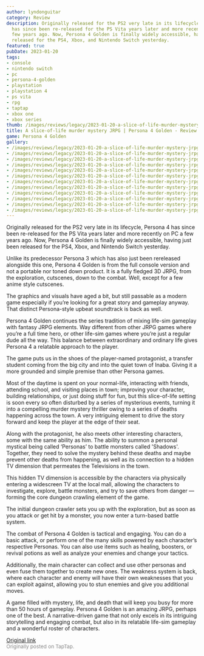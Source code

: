 ```yaml
---
author: lyndonguitar
category: Review
description: Originally released for the PS2 very late in its lifecycle, Persona 4
  has since been re-released for the PS Vita years later and more recently on PC a
  few years ago. Now, Persona 4 Golden is finally widely accessible, having just been
  released for the PS4, Xbox, and Nintendo Switch yesterday.
featured: true
pubDate: 2023-01-20
tags:
- console
- nintendo switch
- pc
- persona-4-golden
- playstation
- playstation 4
- ps vita
- rpg
- taptap
- xbox one
- xbox series
thumb: /images/reviews/legacy/2023-01-20-a-slice-of-life-murder-mystery-jrpg--persona-4-golden---review-0.avif
title: A slice-of-life murder mystery JRPG | Persona 4 Golden - Review
game: Persona 4 Golden
gallery:
- /images/reviews/legacy/2023-01-20-a-slice-of-life-murder-mystery-jrpg--persona-4-golden---review-0.avif
- /images/reviews/legacy/2023-01-20-a-slice-of-life-murder-mystery-jrpg--persona-4-golden---review-1.avif
- /images/reviews/legacy/2023-01-20-a-slice-of-life-murder-mystery-jrpg--persona-4-golden---review-2.avif
- /images/reviews/legacy/2023-01-20-a-slice-of-life-murder-mystery-jrpg--persona-4-golden---review-3.avif
- /images/reviews/legacy/2023-01-20-a-slice-of-life-murder-mystery-jrpg--persona-4-golden---review-4.avif
- /images/reviews/legacy/2023-01-20-a-slice-of-life-murder-mystery-jrpg--persona-4-golden---review-5.avif
- /images/reviews/legacy/2023-01-20-a-slice-of-life-murder-mystery-jrpg--persona-4-golden---review-6.avif
- /images/reviews/legacy/2023-01-20-a-slice-of-life-murder-mystery-jrpg--persona-4-golden---review-7.avif
- /images/reviews/legacy/2023-01-20-a-slice-of-life-murder-mystery-jrpg--persona-4-golden---review-8.avif
- /images/reviews/legacy/2023-01-20-a-slice-of-life-murder-mystery-jrpg--persona-4-golden---review-9.avif
- /images/reviews/legacy/2023-01-20-a-slice-of-life-murder-mystery-jrpg--persona-4-golden---review-10.avif
- /images/reviews/legacy/2023-01-20-a-slice-of-life-murder-mystery-jrpg--persona-4-golden---review-11.avif
---
```

Originally released for the PS2 very late in its lifecycle, Persona 4 has since been re-released for the PS Vita years later and more recently on PC a few years ago. Now, Persona 4 Golden is finally widely accessible, having just been released for the PS4, Xbox, and Nintendo Switch yesterday.

Unlike its predecessor Persona 3 which has also just been rereleased alongside this one, Persona 4 Golden is from the full console version and not a portable nor toned down product. It is a fully fledged 3D JRPG, from the exploration, cutscenes, down to the combat.  Well, except for a few anime style cutscenes.

The graphics and visuals have aged a bit, but still passable as a modern game especially if you’re looking for a great story and gameplay anyway. That distinct Persona-style upbeat soundtrack is back as well.

Persona 4 Golden continues the series tradition of mixing life-sim gameplay with fantasy JRPG elements. Way different from other JRPG games where you’re a full time hero, or other life-sim games where you’re just a regular dude all the way. This balance between extraordinary and ordinary life gives Persona 4 a relatable approach to the player.

The game puts us in the shoes of the player-named protagonist, a transfer student coming from the big city and into the quiet town of Inaba. Giving it a more grounded and simple premise than other Persona games.

Most of the daytime is spent on your normal-life, interacting with friends, attending school, and visiting places in town; improving your character, building relationships, or just doing stuff for fun, but this slice-of-life setting is soon every so often disturbed by a series of mysterious events, turning it into a compelling murder mystery thriller owing to a series of deaths happening across the town. A very intriguing element to drive the story forward and keep the player at the edge of their seat.

Along with the protagonist, he also meets other interesting characters, some with the same ability as him. The ability to summon a personal mystical being called ‘Personas’ to battle monsters called 'Shadows'. Together, they need to solve the mystery behind these deaths and maybe prevent other deaths from happening, as well as its connection to a hidden TV dimension that permeates the Televisions in the town.

This hidden TV dimension is accessible by the characters via physically entering a widescreen TV at the local mall, allowing the characters to investigate, explore, battle monsters, and try to save others from danger — forming the core dungeon crawling element of the game.

The initial dungeon crawler sets you up with the exploration, but as soon as you attack or get hit by a monster, you now enter a turn-based battle system.

The combat of Persona 4 Golden is tactical and engaging. You can do a basic attack, or perform one of the many skills powered by each character’s respective Personas. You can also use items such as healing, boosters, or revival potions as well as analyze your enemies and change your tactics.

Additionally, the main character can collect and use other personas and even fuse them together to create new ones. The weakness system is back, where each character and enemy will have their own weaknesses that you can exploit against, allowing you to stun enemies and give you additional moves.

A game filled with mystery, life, and death that will keep you busy for more than 50 hours of gameplay. Persona 4 Golden is an amazing JRPG, perhaps one of the best. A narrative-driven game that not only excels in its intriguing storytelling and engaging combat, but also in its relatable life-sim gameplay and a wonderful roster of characters.

[Original link](https://www.taptap.io/post/4286004)<br><span style="font-size: 0.95em; color: #888;">Originally posted on TapTap.</span>